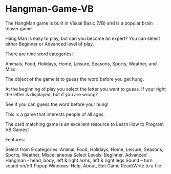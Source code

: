 # Hangman-Game-VB
The HangMan game is built in Visual Basic (VB) and is a popular brain teaser game.

Hang Man is easy to play, but can you become an expert? You can select either Beginner or Advanced level of play.

There are nine word categories:

Animals, Food, Holidays, Home, Leisure, Seasons, Sports, Weather, and Misc.

The object of the game is to guess the word before you get hung.

At the beginning of play you select the letter you want to guess. If your right the letter is displayed, but if you are wrong?

See if you can guess the word before your hung!

This is a game that interests people of all ages.

The card matching game is an excellent resource to Learn How to Program VB Games!

Features:

Select from 9 categories: Animal, Food, Holidays, Home, Leisure, Seasons, Sports, Weather, Miscellaneous
Select Levels: Beginner, Advanced
Hangman - head, body, left & right arms, left & right legs
Sound – turn sound on/off
Popup Windows: Help, About, Exit Game
Read/Write to a file
